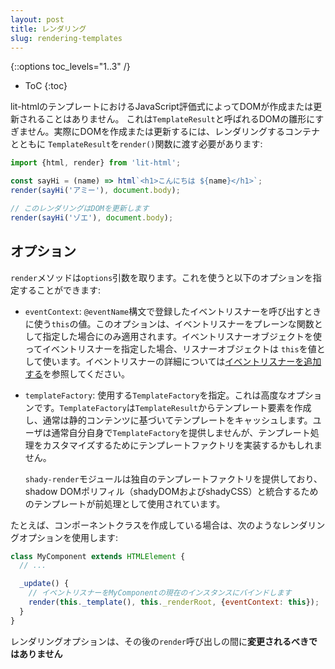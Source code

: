 ```yaml
---
layout: post
title: レンダリング
slug: rendering-templates
---
```


{::options toc_levels="1..3" /}
* ToC
{:toc}

<!-- original:
A lit-html template expression does not cause any DOM to be created or updated. It's only a description of DOM, called a `TemplateResult`. To actually create or update DOM, you need to pass the `TemplateResult` to the `render()` function, along with a container to render to:

```js
import {html, render} from 'lit-html';

const sayHi = (name) => html`<h1>Hello ${name}</h1>`;
render(sayHi('Amy'), document.body);

// subsequent renders will update the DOM
render(sayHi('Zoe'), document.body);
```
-->

lit-htmlのテンプレートにおけるJavaScript評価式によってDOMが作成または更新されることはありません。
これは`TemplateResult`と呼ばれるDOMの雛形にすぎません。実際にDOMを作成または更新するには、レンダリングするコンテナとともに `TemplateResult`を`render()`関数に渡す必要があります:

```js
import {html, render} from 'lit-html';

const sayHi = (name) => html`<h1>こんにちは ${name}</h1>`;
render(sayHi('アミー'), document.body);

// このレンダリングはDOMを更新します
render(sayHi('ゾエ'), document.body);
```

<!-- original:
## Render Options

The `render` method also takes an `options` argument that allows you to specify the following options:

*   `eventContext`: The `this` value to use when invoking event listeners registered with the `@eventName` syntax. This option only applies when you specify an event listener as a plain function. If you specify the event listener using an event listener object, the listener object is used as the `this` value. See [Add event listeners](writing-templates#add-event-listeners) for more on event listeners.

*   `templateFactory`: The `TemplateFactory` to use. This is an advanced option. A `TemplateFactory` creates a template element from a `TemplateResult`, typically caching templates based on their static content. Users won't usually supply their own `TemplateFactory`, but libraries that use lit-html may implement custom template factories to customize template handling.

    The `shady-render` module provides its own template factory, which it uses to preprocess templates to integrate with the shadow DOM polyfills (shadyDOM and shadyCSS). 

For example, if you're creating a component class, you might use render options like this:

```js
class MyComponent extends HTMLElement {
  // ...

  _update() {
    // Bind event listeners to the current instance of MyComponent
    render(this._template(), this._renderRoot, {eventContext: this});
  }
}

```

Render options should *not* change between subsequent `render` calls. 
-->

## オプション

`render`メソッドは`options`引数を取ります。これを使うと以下のオプションを指定することができます:

*   `eventContext`: `@eventName`構文で登録したイベントリスナーを呼び出すときに使う`this`の値。このオプションは、イベントリスナーをプレーンな関数として指定した場合にのみ適用されます。イベントリスナーオブジェクトを使ってイベントリスナーを指定した場合、リスナーオブジェクトは `this`を値として使います。イベントリスナーの詳細については[イベントリスナーを追加する](writing-templates#add-event-listeners)を参照してください。

*   `templateFactory`: 使用する`TemplateFactory`を指定。これは高度なオプションです。`TemplateFactory`は`TemplateResult`からテンプレート要素を作成し、通常は静的コンテンツに基づいてテンプレートをキャッシュします。ユーザは通常自分自身で`TemplateFactory`を提供しませんが、テンプレート処理をカスタマイズするためにテンプレートファクトリを実装するかもしれません。

    `shady-render`モジュールは独自のテンプレートファクトリを提供しており、shadow DOMポリフィル（shadyDOMおよびshadyCSS）と統合するためのテンプレートが前処理として使用されています。

たとえば、コンポーネントクラスを作成している場合は、次のようなレンダリングオプションを使用します:

```js
class MyComponent extends HTMLElement {
  // ...

  _update() {
    // イベントリスナーをMyComponentの現在のインスタンスにバインドします
    render(this._template(), this._renderRoot, {eventContext: this});
  }
}

```

レンダリングオプションは、その後の`render`呼び出しの間に**変更されるべきではありません**
